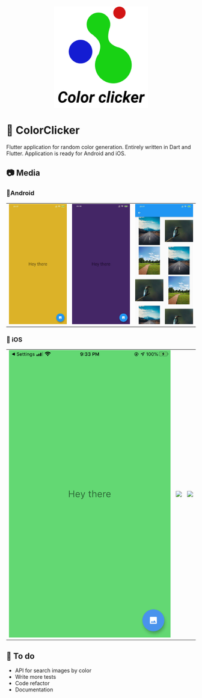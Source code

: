 <p align="center">
<img src="./media/logo/logo.png" width="250px">
</p>

# 🎨 ColorClicker

Flutter application for random color generation. Entirely written in Dart and Flutter. Application is ready for Android and iOS.

## 📷 Media 
<table>
<tr><h3>🤖Android</h3></tr>
<tr>
<td>
<img src="./media/screenshots/android1.jpg">
</td>
<td>
<img src="./media/screenshots/android2.jpg">
</td>
<td>
<img src="./media/screenshots/android3.jpg">
</td>
</tr>
</table>
<table>
<tr><h3>📱 iOS</h3></tr>
<tr>
<td>
<img src="./media/screenshots/iOS1.PNG">
</td>
<td>
<img src="./media/screenshots/iOS2.PNG">
</td>
<td>
<img src="./media/screenshots/iOS3.PNG">
</td>
</tr>
</table>

## 👷 To do
- API for search images by color
- Write more tests  
- Code refactor  
- Documentation
